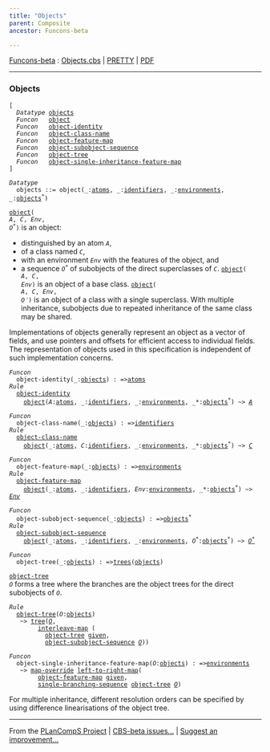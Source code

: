 ```yaml
---
title: "Objects"
parent: Composite
ancestor: Funcons-beta

---
```


[Funcons-beta] : [Objects.cbs] \| [PRETTY] \| [PDF]


----
### Objects

<div class="highlighter-rouge"><pre class="highlight"><code>[
  <i class="keyword">Datatype</i> <span class="name"><a href="#Name_objects">objects</a></span>
  <i class="keyword">Funcon</i>   <span class="name"><a href="#Name_object">object</a></span>
  <i class="keyword">Funcon</i>   <span class="name"><a href="#Name_object-identity">object-identity</a></span>
  <i class="keyword">Funcon</i>   <span class="name"><a href="#Name_object-class-name">object-class-name</a></span>
  <i class="keyword">Funcon</i>   <span class="name"><a href="#Name_object-feature-map">object-feature-map</a></span>
  <i class="keyword">Funcon</i>   <span class="name"><a href="#Name_object-subobject-sequence">object-subobject-sequence</a></span>
  <i class="keyword">Funcon</i>   <span class="name"><a href="#Name_object-tree">object-tree</a></span>
  <i class="keyword">Funcon</i>   <span class="name"><a href="#Name_object-single-inheritance-feature-map">object-single-inheritance-feature-map</a></span>
]</code></pre></div>



<div class="highlighter-rouge"><pre class="highlight"><code><i class="keyword">Datatype</i>
  <span class="name"><span id="Name_objects">objects</span></span> ::= <span id="Name_object">object</span>(_:<span class="name"><a href="../../../Computations/Normal/Generating/index.html#Name_atoms">atoms</a></span>, _:<span class="name"><a href="../../../Computations/Normal/Binding/index.html#Name_identifiers">identifiers</a></span>, _:<span class="name"><a href="../../../Computations/Normal/Binding/index.html#Name_environments">environments</a></span>, _:<span class="name"><a href="#Name_objects">objects</a></span><sup class="sup">*</sup>)</code></pre></div>


  <code><span class="name"><a href="#Name_object">object</a></span>( <i class="var">A</i>, <i class="var">C</i>, <i class="var">Env</i>, <i class="var">O<sup class="sup">*</sup></i>)</code> is an object:
  * distinguished by an atom <code><i class="var">A</i></code>,
  * of a class named <code><i class="var">C</i></code>,
  * with an environment <code><i class="var">Env</i></code> with the features of the object, and 
  * a sequence <code><i class="var">O<sup class="sup">*</sup></i></code> of subobjects of the direct superclasses of <code><i class="var">C</i></code>.
  <code><span class="name"><a href="#Name_object">object</a></span>( <i class="var">A</i>, <i class="var">C</i>, <i class="var">Env</i>)</code> is an object of a base class.
  <code><span class="name"><a href="#Name_object">object</a></span>( <i class="var">A</i>, <i class="var">C</i>, <i class="var">Env</i>, <i class="var">O&prime;</i>)</code> is an object of a class with a single superclass.
  With multiple inheritance, subobjects due to repeated inheritance of the 
  same class may be shared.
  
  Implementations of objects generally represent an object as a vector of
  fields, and use pointers and offsets for efficient access to individual
  fields. The representation of objects used in this specification is
  independent of such implementation concerns.

<div class="highlighter-rouge"><pre class="highlight"><code><i class="keyword">Funcon</i>
  <span class="name"><span id="Name_object-identity">object-identity</span></span>(_:<span class="name"><a href="#Name_objects">objects</a></span>) : =><span class="name"><a href="../../../Computations/Normal/Generating/index.html#Name_atoms">atoms</a></span>
<i class="keyword">Rule</i>
  <span class="name"><a href="#Name_object-identity">object-identity</a></span>
    <span class="name"><a href="#Name_object">object</a></span>(<span id="Variable327_A"><i class="var">A</i></span>:<span class="name"><a href="../../../Computations/Normal/Generating/index.html#Name_atoms">atoms</a></span>, _:<span class="name"><a href="../../../Computations/Normal/Binding/index.html#Name_identifiers">identifiers</a></span>, _:<span class="name"><a href="../../../Computations/Normal/Binding/index.html#Name_environments">environments</a></span>, _*:<span class="name"><a href="#Name_objects">objects</a></span><sup class="sup">*</sup>) ~> <a href="#Variable327_A"><i class="var">A</i></a></code></pre></div>

<div class="highlighter-rouge"><pre class="highlight"><code><i class="keyword">Funcon</i>
  <span class="name"><span id="Name_object-class-name">object-class-name</span></span>(_:<span class="name"><a href="#Name_objects">objects</a></span>) : =><span class="name"><a href="../../../Computations/Normal/Binding/index.html#Name_identifiers">identifiers</a></span>
<i class="keyword">Rule</i>
  <span class="name"><a href="#Name_object-class-name">object-class-name</a></span>
    <span class="name"><a href="#Name_object">object</a></span>(_:<span class="name"><a href="../../../Computations/Normal/Generating/index.html#Name_atoms">atoms</a></span>, <span id="Variable406_C"><i class="var">C</i></span>:<span class="name"><a href="../../../Computations/Normal/Binding/index.html#Name_identifiers">identifiers</a></span>, _:<span class="name"><a href="../../../Computations/Normal/Binding/index.html#Name_environments">environments</a></span>, _*:<span class="name"><a href="#Name_objects">objects</a></span><sup class="sup">*</sup>) ~> <a href="#Variable406_C"><i class="var">C</i></a></code></pre></div>

<div class="highlighter-rouge"><pre class="highlight"><code><i class="keyword">Funcon</i>
  <span class="name"><span id="Name_object-feature-map">object-feature-map</span></span>(_:<span class="name"><a href="#Name_objects">objects</a></span>) : =><span class="name"><a href="../../../Computations/Normal/Binding/index.html#Name_environments">environments</a></span>
<i class="keyword">Rule</i>
  <span class="name"><a href="#Name_object-feature-map">object-feature-map</a></span>
    <span class="name"><a href="#Name_object">object</a></span>(_:<span class="name"><a href="../../../Computations/Normal/Generating/index.html#Name_atoms">atoms</a></span>, _:<span class="name"><a href="../../../Computations/Normal/Binding/index.html#Name_identifiers">identifiers</a></span>, <span id="Variable485_Env"><i class="var">Env</i></span>:<span class="name"><a href="../../../Computations/Normal/Binding/index.html#Name_environments">environments</a></span>, _*:<span class="name"><a href="#Name_objects">objects</a></span><sup class="sup">*</sup>) ~> <a href="#Variable485_Env"><i class="var">Env</i></a></code></pre></div>

<div class="highlighter-rouge"><pre class="highlight"><code><i class="keyword">Funcon</i>
  <span class="name"><span id="Name_object-subobject-sequence">object-subobject-sequence</span></span>(_:<span class="name"><a href="#Name_objects">objects</a></span>) : =><span class="name"><a href="#Name_objects">objects</a></span><sup class="sup">*</sup>
<i class="keyword">Rule</i>
  <span class="name"><a href="#Name_object-subobject-sequence">object-subobject-sequence</a></span>
    <span class="name"><a href="#Name_object">object</a></span>(_:<span class="name"><a href="../../../Computations/Normal/Generating/index.html#Name_atoms">atoms</a></span>, _:<span class="name"><a href="../../../Computations/Normal/Binding/index.html#Name_identifiers">identifiers</a></span>, _:<span class="name"><a href="../../../Computations/Normal/Binding/index.html#Name_environments">environments</a></span>, <span id="Variable567_O*"><i class="var">O<sup class="sup">*</sup></i></span>:<span class="name"><a href="#Name_objects">objects</a></span><sup class="sup">*</sup>) ~> <a href="#Variable567_O*"><i class="var">O<sup class="sup">*</sup></i></a></code></pre></div>



<div class="highlighter-rouge"><pre class="highlight"><code><i class="keyword">Funcon</i>
  <span class="name"><span id="Name_object-tree">object-tree</span></span>(_:<span class="name"><a href="#Name_objects">objects</a></span>) : =><span class="name"><a href="../Trees/index.html#Name_trees">trees</a></span>(<span class="name"><a href="#Name_objects">objects</a></span>)</code></pre></div>

  <code><span class="name"><a href="#Name_object-tree">object-tree</a></span> <i class="var">O</i></code> forms a tree where the branches are the object trees for
  the direct subobjects of <code><i class="var">O</i></code>.

<div class="highlighter-rouge"><pre class="highlight"><code><i class="keyword">Rule</i>
  <span class="name"><a href="#Name_object-tree">object-tree</a></span>(<span id="Variable658_O"><i class="var">O</i></span>:<span class="name"><a href="#Name_objects">objects</a></span>)
   ~> <span class="name"><a href="../Trees/index.html#Name_tree">tree</a></span>(<a href="#Variable658_O"><i class="var">O</i></a>,
        <span class="name"><a href="../../../Computations/Normal/Giving/index.html#Name_interleave-map">interleave-map</a></span> (
          <span class="name"><a href="#Name_object-tree">object-tree</a></span> <span class="name"><a href="../../../Computations/Normal/Giving/index.html#Name_given">given</a></span>,
          <span class="name"><a href="#Name_object-subobject-sequence">object-subobject-sequence</a></span> <a href="#Variable658_O"><i class="var">O</i></a>))</code></pre></div>



<div class="highlighter-rouge"><pre class="highlight"><code><i class="keyword">Funcon</i>
  <span class="name"><span id="Name_object-single-inheritance-feature-map">object-single-inheritance-feature-map</span></span>(<span id="Variable708_O"><i class="var">O</i></span>:<span class="name"><a href="#Name_objects">objects</a></span>) : =><span class="name"><a href="../../../Computations/Normal/Binding/index.html#Name_environments">environments</a></span>
   ~> <span class="name"><a href="../Maps/index.html#Name_map-override">map-override</a></span> <span class="name"><a href="../../../Computations/Normal/Giving/index.html#Name_left-to-right-map">left-to-right-map</a></span>(
        <span class="name"><a href="#Name_object-feature-map">object-feature-map</a></span> <span class="name"><a href="../../../Computations/Normal/Giving/index.html#Name_given">given</a></span>,
        <span class="name"><a href="../Trees/index.html#Name_single-branching-sequence">single-branching-sequence</a></span> <span class="name"><a href="#Name_object-tree">object-tree</a></span> <a href="#Variable708_O"><i class="var">O</i></a>)</code></pre></div>


  For multiple inheritance, different resolution orders can be specified
  by using difference linearisations of the object tree.



[Funcons-beta]: /CBS-beta/docs/Funcons-beta
  "FUNCONS-BETA"
[Unstable-Funcons-beta]: /CBS-beta/docs/Unstable-Funcons-beta
  "UNSTABLE-FUNCONS-BETA"
[Languages-beta]: /CBS-beta/docs/Languages-beta
  "LANGUAGES-BETA"
[Unstable-Languages-beta]: /CBS-beta/docs/Unstable-Languages-beta
  "UNSTABLE-LANGUAGES-BETA"
[CBS-beta]: /CBS-beta
  "CBS-BETA"
[Objects.cbs]: https://github.com/plancomps/CBS-beta/blob/math/Funcons-beta/Values/Composite/Objects/Objects.cbs
  "CBS SOURCE FILE ON GITHUB"
[PLAIN]: /CBS-beta/docs/Funcons-beta/Values/Composite/Objects
  "CBS SOURCE WEB PAGE"
[PRETTY]: /CBS-beta/math/Funcons-beta/Values/Composite/Objects
  "CBS-KATEX WEB PAGE"
[PDF]: /CBS-beta/math/Funcons-beta/Values/Composite/Objects/Objects.pdf
  "CBS-LATEX PDF FILE"
[PLanCompS Project]: https://plancomps.github.io
  "PROGRAMMING LANGUAGE COMPONENTS AND SPECIFICATIONS PROJECT HOME PAGE"

____

From the [PLanCompS Project] | [CBS-beta issues...] | [Suggest an improvement...]

[CBS-beta issues...]: https://github.com/plancomps/CBS-beta/issues
   "CBS-BETA ISSUE REPORTS ON GITHUB"
 [Suggest an improvement...]: mailto:plancomps@gmail.com?Subject=CBS-beta%20-%20comment&Body=Re%3A%20CBS-beta%20specification%20at%20Values/Composite/Objects/Objects.cbs%0A%0AComment/Query/Issue/Suggestion%3A%0A%0A%0ASignature%3A%0A
   "GENERATE AN EMAIL TEMPLATE"
